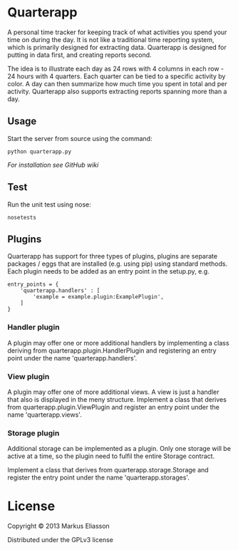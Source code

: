# Quarterapp

A personal time tracker for keeping track of what activities you spend your time on during the day. It is not like
a traditional time reporting system, which is primarily designed for extracting data. Quarterapp is designed for
putting in data first, and creating reports second.

The idea is to illustrate each day as 24 rows with 4 columns in each row - 24 hours with 4 quarters. Each quarter
can be tied to a specific activity by color. A day can then summarize how much time you spent in total and per
activity. Quarterapp also supports extracting reports spanning more than a day.


## Usage

Start the server from source using the command: 

    python quarterapp.py

_For installation see GitHub wiki_


## Test

Run the unit test using nose:

    nosetests


## Plugins

Quarterapp has support for three types of plugins, plugins are separate packages / eggs
that are installed (e.g. using pip) using standard methods. Each plugin needs to be
added as an entry point in the setup.py, e.g.

    entry_points = {
        'quarterapp.handlers' : [
            'example = example.plugin:ExamplePlugin',
        ]
    }


### Handler plugin

A plugin may offer one or more additional handlers by implementing a class deriving
from quarterapp.plugin.HandlerPlugin and registering an entry point under the name
'quarterapp.handlers'. 


### View plugin

A plugin may offer one of more additional views. A view is just a handler that also
is displayed in the meny structure. Implement a class that derives from
quarterapp.plugin.ViewPlugin and register an entry point under the name 'quarterapp.views'.


### Storage plugin

Additional storage can be implemented as a plugin. Only one storage will be active at a time,
so the plugin need to fulfil the entire Storage contract.

Implement a class that derives from quarterapp.storage.Storage and register the entry point
under the name 'quarterapp.storages'.


# License

Copyright © 2013 Markus Eliasson

Distributed under the GPLv3 license